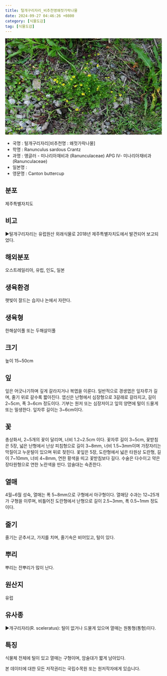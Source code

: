 ```yaml
---
title: 털개구리자리_비추천명왜젓가락나물
date: 2024-09-27 04:46:26 +0800
category: [식물도감]
tag: [식물도감]
---
```




![털개구리자리[비추천명 : 왜젓가락나물]](/assets/img/fileUpload/plants/basic/Ranunculaceae/Ranunculus/1001717/1001717_20200520153934720files_th2.jpg)
- 국명 : 털개구리자리[비추천명 : 왜젓가락나물]
- 학명 : Ranunculus sardous Crantz
- 과명 : 앵글러 - 미나리아재비과 (Ranunculaceae) APG Ⅳ- 미나리아재비과 (Ranunculaceae)
- 일본명 : 
- 영문명 : Canton buttercup


## 분포
제주특별자치도
## 비고
▶털개구리자리는 유럽원산 외래식물로 2018년 제주특별자치도에서 발견되어 보고되었다.
## 해외분포
오스트레일리아, 유럽, 인도, 일본
## 생육환경
햇빛이 잘드는 습지나 논에서 자란다.
## 생육형
한해살이풀 또는 두해살이풀
## 크기
높이 15~50cm
## 잎
잎은 어긋나기하며 깊게 갈라지거나 복엽을 이룬다. 일반적으로 경생엽은 잎자루가 길며, 줄기 위로 갈수록 짧아진다. 엽신은 난형에서 심장형으로 3갈래로 갈라지고, 길이 2~5cm, 폭 3~6cm 정도이다. 기부는 원저 또는 심장저이고 잎의 양면에 털이 드물게 또는 밀생한다. 잎자루 길이는 3~6cm이다.
## 꽃
총상화서, 2~5개의 꽃이 달리며, 너비 1.2~2.5cm 이다. 꽃자루 길이 3~5cm, 꽃받침은 5장, 넓은 난형에서 난상 피침형으로 길이 3~8mm, 너비 1.5~3mm이며 가장자리는 막질이고 누운털이 있으며 뒤로 젖힌다. 꽃잎은 5장, 도란형에서 넓은  타원상 도란형, 길이 7~10mm, 너비 4~8mm, 연한 황색을 띠고 꽃받침보다 길다. 수술은 다수이고 약은 장타원형으로 연한 노란색을 띤다. 암술대는 숙존한다.
## 열매
4월~6월 성숙, 열매는 폭 5~8mm으로 구형에서 아구형이다. 열매당 수과는 12~25개가 구형을 이루며, 비틀어진 도란형에서 난형으로 길이 2.5~3mm, 폭 0.5~1mm 정도이다.
## 줄기
줄기는 곧추서고, 가지를 치며, 줄기속은 비어있고, 털이 있다.
## 뿌리
뿌리는 잔뿌리가 많이 난다.
## 원산지
유럽
## 유사종
▶개구리자리(R. sceleratus): 털이 없거나 드물게 있으며 열매는 원통형(통형)이다.
## 특징
식물체 전체에 털이 있고 열매는 구형이며, 암술대가 짧게 남아있다.






본 데이터에 대한 모든 저작권리는 국립수목원 또는 원저작자에게 있습니다.
